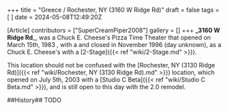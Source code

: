 +++
title = "Greece / Rochester, NY (3160 W Ridge Rd)"
draft = false
tags = [ ]
date = 2024-05-08T12:49:20Z

[Article]
contributors = ["SuperCreamPiper2008"]
gallery = []
+++
**_3160 W Ridge Rd**_, was a Chuck E. Cheese's Pizza Time Theater that opened on March 15th, 1983 , with a  and closed in November 1996 (day unknown), as a Chuck E. Cheese's with a [2-Stage]({{< ref "wiki/2-Stage.md" >}}).

This location should not be confused with the [Rochester, NY (3130 Ridge Rd)]({{< ref "wiki/Rochester, NY (3130 Ridge Rd).md" >}}) location, which opened on July 5th, 2003 with a [Studio C Beta]({{< ref "wiki/Studio C Beta.md" >}}), and is still open to this day with the 2.0 remodel.


##History##
TODO